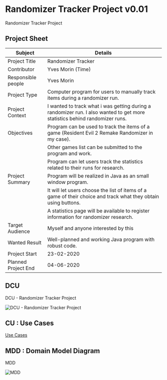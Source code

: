 # Randomizer Tracker Project v0.01
Randomizer Tracker Project

## Project Sheet
| Subject             | Details                                                                                                                    |
| ------------------- | -------------------------------------------------------------------------------------------------------------------------- |
| Project Title       | Randomizer Tracker                                                                                                         |
| Contributor         | Yves Morin (Time)                                                                                                          |
| Responsible people  | Yves Morin                                                                                                                 |
| Project Type        | Computer program for users to manually track items during a randomizer run.                                                |
| Project Context     | I wanted to track what i was getting during a randomizer run. I also wanted to get more statistics behind randomizer runs. |
| Objectives          | Program can be used to track the items of a game (Resident Evil 2 Remake Randomizer in my case).                           |
|                     | Other games list can be submitted to the program and work.                                                                 |
|                     | Program can let users track the statistics related to their runs for research.                                             |
| Project Summary     | Program will be realized in Java as an small window program.                                                               |
|                     | It will let users choose the list of items of a game of their choice and track what they obtain using buttons.             |
|                     | A statistics page will be available to register information for randomizer research.                                       |
| Target Audience     | Myself and anyone interested by this                                                                                       |
| Wanted Result       | Well-planned and working Java program with robust code.                                                                    |
| Project Start       | 23-02-2020                                                                                                                 |
| Planned Project End | 04-06-2020                                                                                                                 |


## DCU

DCU - Randomizer Tracker Project

![DCU - Randomizer Tracker Project](https://www.plantuml.com/plantuml/png/0/TPBTQiCm38Nl_HHYLzj5tw7GtHG23V6oUpLHKg-97MIbq8sz-nHdk6K_41AXxvnZsSus2hBCus06wWGa0Bl-9D0wfaPSy2QUdP-GSOGeru7qpQv9ZXkPi3bZJpO95kCTEohhESo-RS8G68JHHqNaxrKjTJWFqWKl7aU2L-8MFHeZJZJpULV31YhqRHZTEp6yiCRgj-Jmjgndi14DBmUyQXSZbCOiWw3lrVvWhr5eV80F0_1O16m1FUor1OMByhGOYc9X5Y_qczd4TYZK1zRrio9q82Uw2NVxHLZH62x_YweagdKlMP8SE2HSxwir99ByC1RP-0UjaytEnz4957gREWEhS0hylOiaE4pamGgAdf7UMI87gqIV4ZQRzI1IPNELzfMgAbVhd6ip2-lSIvbhJ6K-pPPygp_D5m00 "DCU - Randomizer Tracker Project")


## CU : Use Cases

[Use Cases](/docs/UseCases/use_cases.md)

## MDD : Domain Model Diagram

MDD

![MDD](https://www.plantuml.com/plantuml/png/0/TPFRQjj048Rlzoc615ee1AmUQ1169B4R2DG44jghtAoaiRt9QjVCZafDwBjtTeLECT65PCtyt_mp8-zLO4tSDbQ55-CEcdG3WOyMvKwcUfEfSQjRorllsEa6uJTIhPsUA5QI8cyV6Gaz7mzuAu6LjvxWlBGjAejR1lP0PhTdg0rXnSOxjJSr0ZO7FaA3JOaKrCUnh3KEOpNmn7kl51kM5ZVhjLALrI70hu04ozNYMm6l__hW1bqhmUoB11N8nReCUVT8xsNBx9s4kXzg8EyOcvycSAIpdZOI3933DP4-nkpoldoMzWiGSEGYyxc01AKjvMcNRYVllgfQGbTXh6CSumvfTBr9NQJAqVPrtkDes-cAjs2S_n8-GB8Vjn2H7t-PTCMU-dKCsRMlsWPTclHhFwci-sLiMxI3wYmxWukBz4ZRpQ60HxIo1Qnbe2TtlRXKSyS9CfI9c7oo8FeiKofzlTFIesBSJ2UpdIvnEIodjTurdzI8zYj2pJtrBZJy4KuGDQIc7SrCbl201y8W4qTeyVra3e4-zL2osCXnsiqifi9PDvhaaEe_axshAtIrdDZ_ "MDD")

